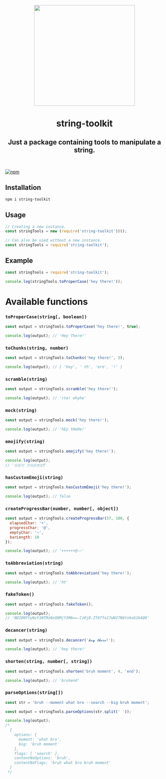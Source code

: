<p align="center">
<img src="https://repository-images.githubusercontent.com/286936061/a246689e-2e63-400f-bc8b-ab2f7393635e" width="320px" length="160px">
</p>
<h1 align="center"> string-toolkit </h1>
<h2 align="center"> Just a package containing tools to manipulate a string. </h2>
</br>

[![npm](https://img.shields.io/npm/dm/string-toolkit.svg)](https://www.npmjs.com/package/string-toolkit)

## Installation

```bash
npm i string-toolkit
```

## Usage

```js
// Creating a new instance.
const stringTools = new (require('string-toolkit'))();

// Can also be used without a new instance.
const stringTools = require('string-toolkit');
```

## Example

```js
const stringTools = require('string-toolkit');

console.log(stringTools.toProperCase('hey there!'));
```

# Available functions

### `toProperCase(string[, boolean])`

```js
const output = stringTools.toProperCase('hey there!', true);

console.log(output); // 'Hey There!'
```

### `toChunks(string, number)`

```js
const output = stringTools.toChunks('hey there!', 3);

console.log(output); // [ 'hey', ' th', 'ere', '!' ]
```

### `scramble(string)`

```js
const output = stringTools.scramble('hey there!');

console.log(output); // 'rte! ehyhe'
```

### `mock(string)`

```js
const output = stringTools.mock('hey there!');

console.log(output); // 'hEy tHeRe!'
```

### `emojify(string)`

```js
const output = stringTools.emojify('hey there!');

console.log(output);
// '🇭🇪🇾 🇹🇭🇪🇷🇪❗'
```

### `hasCustomEmoji(string)`

```js
const output = stringTools.hasCustomEmoji('hey there!');

console.log(output); // false
```

### `createProgressBar(number, number[, object])`

```js
const output = stringTools.createProgressBar(57, 100, {
  elapsedChar: '+',
  progressChar: '@',
  emptyChar: '~',
  barLength: 10
});

console.log(output); // '++++++@~~'
```

### `toAbbreviation(string)`

```js
const output = stringTools.toAbbreviation('hey there!');

console.log(output); // 'ht'
```

### `fakeToken()`

```js
const output = stringTools.fakeToken();

console.log(output);
// 'NDI0NTYyNzY1NTMzNzQ0MjY3MA==.Cz0j0.Zf6Tfo17wN27N8tnkoG164Q9'
```

### `decancer(string)`

```js
const output = stringTools.decancer('𝓱𝓮𝔂 𝓽𝓱𝓮𝓻𝓮!');

console.log(output); // 'hey there!'
```

### `shorten(string, number[, string])`

```js
const output = stringTools.shorten('bruh moment', 4, 'end');

console.log(output); // 'bruhend'
```

### `parseOptions(string[])`

```js
const str = 'bruh --moment what bro --search --big bruh moment';

const output = stringTools.parseOptions(str.split(' '));

console.log(output);
/*
  {
    options: {
      moment: 'what bro',
      big: 'bruh moment'
    },
    flags: [ 'search' ],
    contentNoOptions: 'bruh',
    contentNoFlags: 'bruh what bro bruh moment'
  }
 */
```
